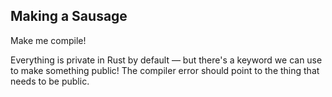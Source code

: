 ﻿## Making a Sausage

Make me compile!

<div class="hint">
  Everything is private in Rust by default — but there's a keyword we can use to make something public!
  The compiler error should point to the thing that needs to be public.
</div>
